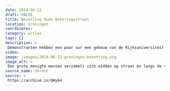 ```yaml
---
date: 2024-06-12
draft: FALSE
title: Bezetting Oude Boteringestraat
location: Groningen
coordinates: 
category: acties
tags: []
description: > 
 Demonstranten hebben een paar uur een gebouw van de Rijksuniversiteit Groningen aan de Boteringestraat bezet. Ze roepen een nieuwe universiteit uit, de al-Tamimi Universiteit. 
video: 
image: /images/2024-06-12-groningen-bezetting.png
image_alt: > 
 Een grote menigte mensen verzamelt zich midden op straat en langs de trottoirs van een stadsstraat. De straat is geplaveid met lichtbruin-oranje stoeptegels, met aan beide kanten van de straat ​​grote bakstenen gebouwen met meerdere verdiepingen. Eén gebouw aan de rechterkant van de straat is deels bedekt met steigers en een blauwgroen vangnet. Een aantal mensen draagt borden en spandoeken. Vanaf een bovenverdieping van een gebouw aan de rechterzijde van de straat hangt een lang, gedrapeerd spandoek aan de gevel. Er is heel veel politie aanwezig, die zich verzamelt rond de ingang van het gebouw met het spandoek.
source_name: Ukrant
source: > 
 https://archive.is/QHy64
---
```


